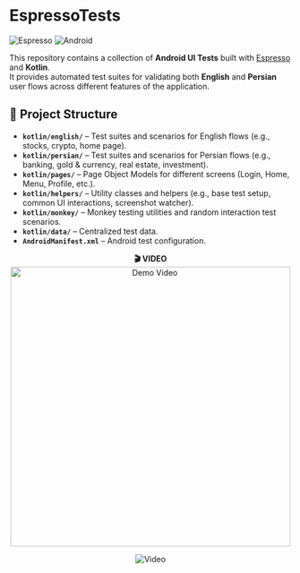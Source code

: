 # EspressoTests

![Espresso](https://img.shields.io/badge/Test-Espresso-green)
![Android](https://img.shields.io/badge/Platform-Android-blue)


This repository contains a collection of **Android UI Tests** built with [Espresso](https://developer.android.com/training/testing/espresso) and **Kotlin**.  
It provides automated test suites for validating both **English** and **Persian** user flows across different features of the application.

## 📂 Project Structure

- **`kotlin/english/`** – Test suites and scenarios for English flows (e.g., stocks, crypto, home page).  
- **`kotlin/persian/`** – Test suites and scenarios for Persian flows (e.g., banking, gold & currency, real estate, investment).  
- **`kotlin/pages/`** – Page Object Models for different screens (Login, Home, Menu, Profile, etc.).  
- **`kotlin/helpers/`** – Utility classes and helpers (e.g., base test setup, common UI interactions, screenshot watcher).  
- **`kotlin/monkey/`** – Monkey testing utilities and random interaction test scenarios.  
- **`kotlin/data/`** – Centralized test data.  
- **`AndroidManifest.xml`** – Android test configuration.  
<p align="center">
  <strong>🎬 VIDEO</strong><br>
  <img src="مسیر/به/ویدیو.gif" alt="Demo Video" width="500"/>
</p>

<p align="center">
<img src="assets/Media1.mp4.gif" alt="Video"/>
</p>
